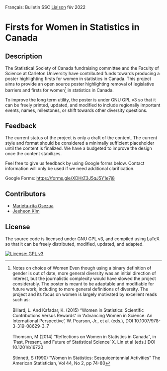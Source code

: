 Français: Bulletin SSC [Liaison](https://ssc.ca/fr/publications/ssc-liaison/vol-36-1-fevrier-2022/recherche-commentaires-sur-un-projet-decrivant) fév 2022

# Firsts for Women in Statistics in Canada 

## Description
The Statistical Society of Canada fundraising committee and the Faculty of Science at Carleton University have contributed funds towards producing a poster highlighting firsts for women in statistics in Canada. This project aims to provide an open source poster highlighting removal of legislative barriers and firsts for women[^1] in statistics in Canada.

[^1]: Notes on choice of Women
Even though using a binary definition of gender is out of date, more general diversity was an initial direction of interest, but the journalistic complexity would have slowed the project considerably. The poster is meant to be adaptable and modifiable for future work, including to more general definitions of diversity. The project and its focus on women is largely motivated by excellent reads such as: <br/><br/> Billard, L. And Kafadar, K. (2015) “Women in Statistics: Scientific Contributions Versus Rewards“ in ‘Advancing Women in Science: An International Perspective’, W. Pearson, Jr., et al. (eds.), DOI 10.1007/978-3-319-08629-3_7 <br/><br/> Thomson, M (2014) “Reflections on Women in Statistics in Canada”, in ‘Past, Present, and Future of Statistical Science’ X. Lin et al (eds.) DOI 10.1201/b16720 <br/><br/> Stinnett, S (1990) "Women in Statistics: Sesquicentennial Activities” The American Statistician, Vol 44, No 2, pp 74-80

To improve the long term utility, the poster is under GNU GPL v3 so that it can be freely printed, updated, and modified to include regionally important events, names, milestones, or shift towards other diversity questions.

## Feedback
The current status of the project is only a draft of the content. The current style and format should be considered a minimally sufficient placeholder until the content is finalized. We have a budgeted to improve the design once the content stabilizes.

Feel free to give us feedback by using Google forms below. Contact information will only be used if we need additional clarification.

Google Forms: https://forms.gle/XDHrZ3J5qJ5Y1e7j8 
## Contributors
- [Marieta-rita Osezua](https://www.linkedin.com/in/marietaritaosezua/)
- [Jeeheon Kim](https://www.linkedin.com/in/jeeheon-kim/)

## License
The source code is licensed under GNU GPL v3, and compiled using LaTeX so that it can be freely distributed, modified, updated, and adapted.

[![License: GPL v3](https://img.shields.io/badge/License-GPLv3-blue.svg)](https://www.gnu.org/licenses/gpl-3.0)
